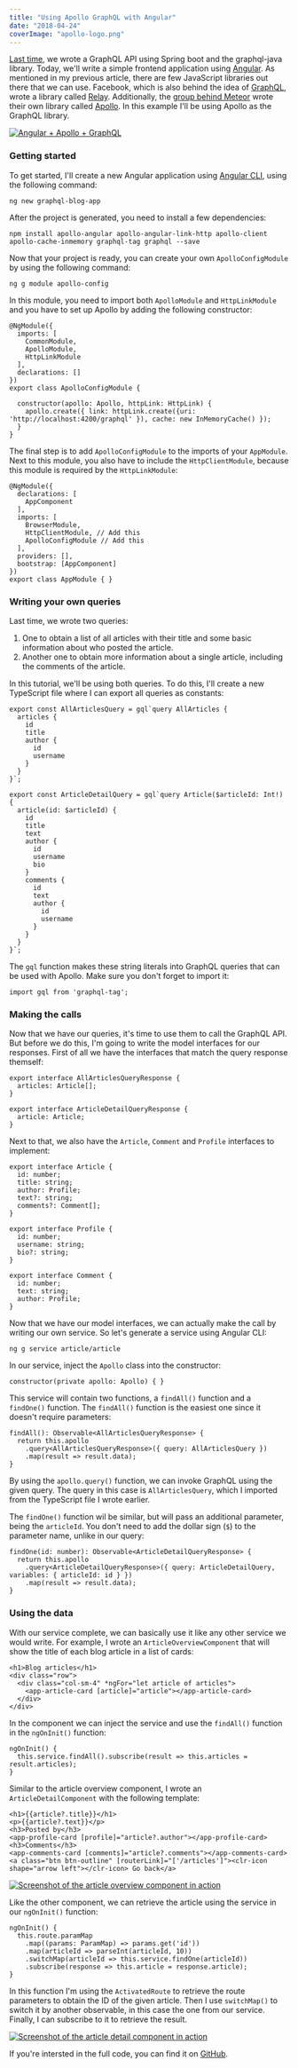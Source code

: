 ```yaml
---
title: "Using Apollo GraphQL with Angular"
date: "2018-04-24"
coverImage: "apollo-logo.png"
---
```


[Last time](https://wordpress.g00glen00b.be/graphql-spring-boot/), we wrote a GraphQL API using Spring boot and the graphql-java library. Today, we'll write a simple frontend application using [Angular](https://angular.io/). As mentioned in my previous article, there are few JavaScript libraries out there that we can use. Facebook, which is also behind the idea of [GraphQL](http://graphql.org/), wrote a library called [Relay](https://facebook.github.io/relay/). Additionally, the [group behind Meteor](https://www.meteor.io/) wrote their own library called [Apollo](https://www.apollographql.com/). In this example I'll be using Apollo as the GraphQL library.

[![Angular + Apollo + GraphQL](images/angular-apollo-graphql-1024x315.png)](https://wordpress.g00glen00b.be/wp-content/uploads/2018/02/angular-apollo-graphql.png)

### Getting started

To get started, I'll create a new Angular application using [Angular CLI](https://cli.angular.io/), using the following command:

```
ng new graphql-blog-app
```

After the project is generated, you need to install a few dependencies:

```
npm install apollo-angular apollo-angular-link-http apollo-client apollo-cache-inmemory graphql-tag graphql --save
```

Now that your project is ready, you can create your own `ApolloConfigModule` by using the following command:

```
ng g module apollo-config
```

In this module, you need to import both `ApolloModule` and `HttpLinkModule` and you have to set up Apollo by adding the following constructor:

```
@NgModule({
  imports: [
    CommonModule,
    ApolloModule,
    HttpLinkModule
  ],
  declarations: []
})
export class ApolloConfigModule {

  constructor(apollo: Apollo, httpLink: HttpLink) {
    apollo.create({ link: httpLink.create({uri: 'http://localhost:4200/graphql' }), cache: new InMemoryCache() });
  }
}

```

The final step is to add `ApolloConfigModule` to the imports of your `AppModule`. Next to this module, you also have to include the `HttpClientModule`, because this module is required by the `HttpLinkModule`:

```
@NgModule({
  declarations: [
    AppComponent
  ],
  imports: [
    BrowserModule,
    HttpClientModule, // Add this
    ApolloConfigModule // Add this
  ],
  providers: [],
  bootstrap: [AppComponent]
})
export class AppModule { }

```

### Writing your own queries

Last time, we wrote two queries:

1. One to obtain a list of all articles with their title and some basic information about who posted the article.
2. Another one to obtain more information about a single article, including the comments of the article.

In this tutorial, we'll be using both queries. To do this, I'll create a new TypeScript file where I can export all queries as constants:

```
export const AllArticlesQuery = gql`query AllArticles {
  articles {
    id
    title
    author {
      id
      username
    }
  }
}`;

export const ArticleDetailQuery = gql`query Article($articleId: Int!) {
  article(id: $articleId) {
    id
    title
    text
    author {
      id
      username
      bio
    }
    comments {
      id
      text
      author {
        id
        username
      }
    }
  }
}`;

```

The `gql` function makes these string literals into GraphQL queries that can be used with Apollo. Make sure you don't forget to import it:

```
import gql from 'graphql-tag';
```

### Making the calls

Now that we have our queries, it's time to use them to call the GraphQL API. But before we do this, I'm going to write the model interfaces for our responses. First of all we have the interfaces that match the query response themself:

```
export interface AllArticlesQueryResponse {
  articles: Article[];
}

export interface ArticleDetailQueryResponse {
  article: Article;
}

```

Next to that, we also have the `Article`, `Comment` and `Profile` interfaces to implement:

```
export interface Article {
  id: number;
  title: string;
  author: Profile;
  text?: string;
  comments?: Comment[];
}

export interface Profile {
  id: number;
  username: string;
  bio?: string;
}

export interface Comment {
  id: number;
  text: string;
  author: Profile;
}

```

Now that we have our model interfaces, we can actually make the call by writing our own service. So let's generate a service using Angular CLI:

```
ng g service article/article
```

In our service, inject the `Apollo` class into the constructor:

```
constructor(private apollo: Apollo) { }
```

This service will contain two functions, a `findAll()` function and a `findOne()` function. The `findAll()` function is the easiest one since it doesn't require parameters:

```
findAll(): Observable<AllArticlesQueryResponse> {
  return this.apollo
    .query<AllArticlesQueryResponse>({ query: AllArticlesQuery })
    .map(result => result.data);
}

```

By using the `apollo.query()` function, we can invoke GraphQL using the given query. The query in this case is `AllArticlesQuery`, which I imported from the TypeScript file I wrote earlier.

The `findOne()` function wil be similar, but will pass an additional parameter, being the `articleId`. You don't need to add the dollar sign (`$`) to the parameter name, unlike in our query:

```
findOne(id: number): Observable<ArticleDetailQueryResponse> {
  return this.apollo
    .query<ArticleDetailQueryResponse>({ query: ArticleDetailQuery, variables: { articleId: id } })
    .map(result => result.data);
}

```

### Using the data

With our service complete, we can basically use it like any other service we would write. For example, I wrote an `ArticleOverviewComponent` that will show the title of each blog article in a list of cards:

```
<h1>Blog articles</h1>
<div class="row">
  <div class="col-sm-4" *ngFor="let article of articles">
    <app-article-card [article]="article"></app-article-card>
  </div>
</div>

```

In the component we can inject the service and use the `findAll()` function in the `ngOnInit()` function:

```
ngOnInit() {
  this.service.findAll().subscribe(result => this.articles = result.articles);
}

```

Similar to the article overview component, I wrote an `ArticleDetailComponent` with the following template:

```
<h1>{{article?.title}}</h1>
<p>{{article?.text}}</p>
<h3>Posted by</h3>
<app-profile-card [profile]="article?.author"></app-profile-card>
<h3>Comments</h3>
<app-comments-card [comments]="article?.comments"></app-comments-card>
<a class="btn btn-outline" [routerLink]="['/articles']"><clr-icon shape="arrow left"></clr-icon> Go back</a>

```

[![Screenshot of the article overview component in action](images/Screenshot-2018-02-04-16.27.51.png)](https://wordpress.g00glen00b.be/wp-content/uploads/2018/02/Screenshot-2018-02-04-16.27.51.png)

Like the other component, we can retrieve the article using the service in our `ngOnInit()` function:

```
ngOnInit() {
  this.route.paramMap
    .map((params: ParamMap) => params.get('id'))
    .map(articleId => parseInt(articleId, 10))
    .switchMap(articleId => this.service.findOne(articleId))
    .subscribe(response => this.article = response.article);
}

```

In this function I'm using the `ActivatedRoute` to retrieve the route parameters to obtain the ID of the given article. Then I use `switchMap()` to switch it by another observable, in this case the one from our service. Finally, I can subscribe to it to retrieve the result.

[![Screenshot of the article detail component in action](images/Screenshot-2018-02-04-16.27.59.png)](https://wordpress.g00glen00b.be/wp-content/uploads/2018/02/Screenshot-2018-02-04-16.27.59.png)

If you're intersted in the full code, you can find it on [GitHub](https://github.com/g00glen00b/blog-apollo-graphql-angular-app).
